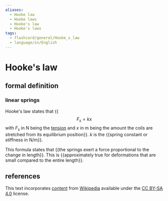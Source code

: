 ```yaml
---
aliases:
  - Hooke law
  - Hooke laws
  - Hooke's law
  - Hooke's laws
tags:
  - flashcard/general/Hooke_s_law
  - language/in/English
---
```


# Hooke's law

## formal definition

### linear springs

Hooke's law states that {{$$F_s = kx$$ with $F_s$ in N being the [tension](tension%20(physics).md) and $x$ in m being the amount the coils are stretched from its equilibrium position}}. $k$ is the {{spring constant or stiffness in N/m}}. <!--SR:!2024-07-21,45,290!2024-08-14,68,310-->

This formula states that {{the springs exert a force proportional to the change in length}}. This is {{approximately true for deformations that are small compared to the entire length}}. <!--SR:!2024-08-03,59,310!2024-12-13,159,310-->

## references

This text incorporates [content](https://en.wikipedia.org/wiki/Hooke's_law) from [Wikipedia](Wikipedia.md) available under the [CC BY-SA 4.0](https://creativecommons.org/licenses/by-sa/4.0/) license.
